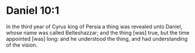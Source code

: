 # Daniel 10:1

In the third year of Cyrus king of Persia a thing was revealed unto Daniel, whose name was called Belteshazzar; and the thing [was] true, but the time appointed [was] long: and he understood the thing, and had understanding of the vision.